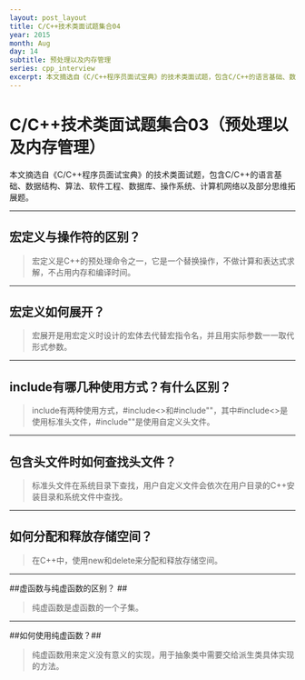 ```yaml
---
layout: post_layout
title: C/C++技术类面试题集合04
year: 2015
month: Aug
day: 14
subtitle: 预处理以及内存管理
series: cpp_interview
excerpt: 本文摘选自《C/C++程序员面试宝典》的技术类面试题，包含C/C++的语言基础、数据结构、算法、软件工程、数据库、操作系统、计算机网络以及部分思维拓展题。
---
```


**C/C++技术类面试题集合03（预处理以及内存管理）**
=====

本文摘选自《C/C++程序员面试宝典》的技术类面试题，包含C/C++的语言基础、数据结构、算法、软件工程、数据库、操作系统、计算机网络以及部分思维拓展题。

----------

##  宏定义与操作符的区别？ ##

> 宏定义是C++的预处理命令之一，它是一个替换操作，不做计算和表达式求解，不占用内存和编译时间。

----------

## 宏定义如何展开？ ##

> 宏展开是用宏定义时设计的宏体去代替宏指令名，并且用实际参数一一取代形式参数。

----------

## include有哪几种使用方式？有什么区别？ ##

> include有两种使用方式，#include<>和#include""，其中#include<>是使用标准头文件，#include""是使用自定义头文件。

----------

## 包含头文件时如何查找头文件？ ##

> 标准头文件在系统目录下查找，用户自定义文件会依次在用户目录的C++安装目录和系统文件中查找。

----------

##  如何分配和释放存储空间？ ##

> 在C++中，使用new和delete来分配和释放存储空间。

----------

##虚函数与纯虚函数的区别？ ##

> 纯虚函数是虚函数的一个子集。

----------

##如何使用纯虚函数？##

> 纯虚函数用来定义没有意义的实现，用于抽象类中需要交给派生类具体实现的方法。

